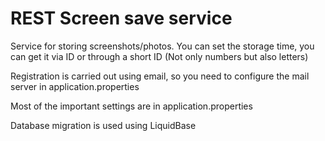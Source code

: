 # REST Screen save service

Service for storing screenshots/photos. You can set the storage time, you can get it via ID or through a short ID (Not only numbers but also letters)

Registration is carried out using email, so you need to configure the mail server in application.properties

Most of the important settings are in application.properties

Database migration is used using LiquidBase
